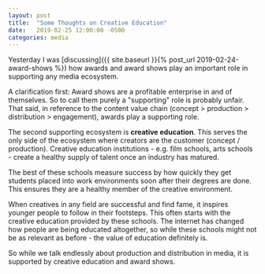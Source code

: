 ```yaml
---
layout: post
title:  "Some Thoughts on Creative Education"
date:   2019-02-25 12:00:00 -0500
categories: media
---
```


Yesterday I was [discussing]({{ site.baseurl }}{% post_url 2019-02-24-award-shows %}) how awards and award shows play an important role in supporting any media ecosystem. 

A clarification first: Award shows are a profitable enterprise in and of themselves. So to call them purely a "supporting" role is probably unfair. That said, in reference to the content value chain (concept > production > distribution > engagement), awards play a supporting role.

The second supporting ecosystem is **creative education**. This serves the only side of the ecosystem where creators are the customer (concept / production). Creative education institutions - e.g. film schools, arts schools - create a healthy supply of talent once an industry has matured. 

The best of these schools measure success by how quickly they get students placed into work environments soon after their degrees are done. This ensures they are a healthy member of the creative environment. 

When creatives in any field are successful and find fame, it inspires younger people to follow in their footsteps. This often starts with the creative education provided by these schools. The internet has changed how people are being educated altogether, so while these schools might not be as relevant as before - the value of education definitely is.

So while we talk endlessly about production and distribution in media, it is supported by creative education and award shows. 